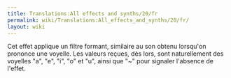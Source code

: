 ```yaml
---
title: Translations:All effects and synths/20/fr
permalink: wiki/Translations:All_effects_and_synths/20/fr/
layout: wiki
---
```


Cet effet applique un filtre formant, similaire au son obtenu lorsqu'on
prononce une voyelle. Les valeurs reçues, dès lors, sont naturellement
des voyelles "a", "e", "i", "o" et "u", ainsi que "\~" pour signaler
l'absence de l'effet.
